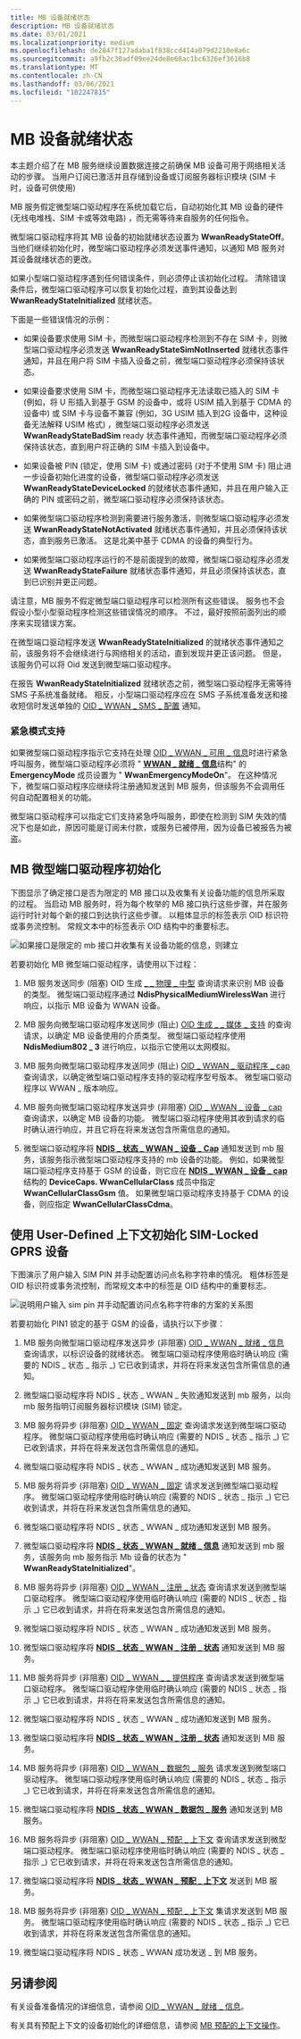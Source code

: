 ```yaml
---
title: MB 设备就绪状态
description: MB 设备就绪状态
ms.date: 03/01/2021
ms.localizationpriority: medium
ms.openlocfilehash: de2847f127adaba1f838ccd414a079d2210e8a6c
ms.sourcegitcommit: a9fb2c30adf09ee24de8e68ac1bc6326ef3616b8
ms.translationtype: MT
ms.contentlocale: zh-CN
ms.lasthandoff: 03/06/2021
ms.locfileid: "102247815"
---
```

# <a name="mb-device-readiness"></a>MB 设备就绪状态


本主题介绍了在 MB 服务继续设置数据连接之前确保 MB 设备可用于网络相关活动的步骤。 当用户订阅已激活并且存储到设备或订阅服务器标识模块 (SIM 卡时，设备可供使用) 

MB 服务假定微型端口驱动程序在系统加载它后，自动初始化其 MB 设备的硬件 (无线电堆栈、SIM 卡或等效电路) ，而无需等待来自服务的任何指令。

微型端口驱动程序将其 MB 设备的初始就绪状态设置为 **WwanReadyStateOff**。 当他们继续初始化时，微型端口驱动程序必须发送事件通知，以通知 MB 服务对其设备就绪状态的更改。

如果小型端口驱动程序遇到任何错误条件，则必须停止该初始化过程。 清除错误条件后，微型端口驱动程序可以恢复初始化过程，直到其设备达到 **WwanReadyStateInitialized** 就绪状态。

下面是一些错误情况的示例：

-   如果设备要求使用 SIM 卡，而微型端口驱动程序检测到不存在 SIM 卡，则微型端口驱动程序必须发送 **WwanReadyStateSimNotInserted** 就绪状态事件通知，并且在用户将 SIM 卡插入设备之前，微型端口驱动程序必须保持该状态。

-   如果设备要求使用 SIM 卡，而微型端口驱动程序无法读取已插入的 SIM 卡 (例如，将 U 形插入到基于 GSM 的设备中，或将 USIM 插入到基于 CDMA 的设备中) 或 SIM 卡与设备不兼容 (例如，3G USIM 插入到2G 设备中，这种设备无法解释 USIM 格式) ，微型端口驱动程序必须发送 **WwanReadyStateBadSim** ready 状态事件通知，而微型端口驱动程序必须保持该状态，直到用户将正确的 SIM 卡插入到设备中。

-   如果设备被 PIN (锁定，使用 SIM 卡) 或通过密码 (对于不使用 SIM 卡) 阻止进一步设备初始化进度的设备，微型端口驱动程序必须发送 **WwanReadyStateDeviceLocked** 的就绪状态事件通知，并且在用户输入正确的 PIN 或密码之前，微型端口驱动程序必须保持该状态。

-   如果微型端口驱动程序检测到需要进行服务激活，则微型端口驱动程序必须发送 **WwanReadyStateNotActivated** 就绪状态事件通知，并且必须保持该状态，直到服务已激活。 这是北美中基于 CDMA 的设备的典型行为。

-   如果微型端口驱动程序运行的不是前面提到的故障，微型端口驱动程序必须发送 **WwanReadyStateFailure** 就绪状态事件通知，并且必须保持该状态，直到已识别并更正问题。

请注意，MB 服务不假定微型端口驱动程序可以检测所有这些错误。 服务也不会假设小型小型驱动程序检测这些错误情况的顺序。 不过，最好按照前面列出的顺序来实现错误方案。

在微型端口驱动程序发送 **WwanReadyStateInitialized** 的就绪状态事件通知之前，该服务将不会继续进行与网络相关的活动，直到发现并更正该问题。 但是，该服务仍可以将 Oid 发送到微型端口驱动程序。

在报告 **WwanReadyStateInitialized** 就绪状态之前，微型端口驱动程序无需等待 SMS 子系统准备就绪。 相反，小型端口驱动程序应在 SMS 子系统准备发送和接收短信时发送单独的 [OID \_ WWAN \_ SMS \_ 配置](./oid-wwan-sms-configuration.md) 通知。

### <a name="emergency-mode-support"></a>紧急模式支持

如果微型端口驱动程序指示它支持在处理 [OID \_ WWAN \_ 可用 \_ 信息](./oid-wwan-ready-info.md)时进行紧急呼叫服务，微型端口驱动程序必须将 " [**WWAN \_ 就绪 \_ 信息**](/windows-hardware/drivers/ddi/wwan/ns-wwan-_wwan_ready_info)结构" 的 **EmergencyMode** 成员设置为 " **WwanEmergencyModeOn**"。 在这种情况下，微型端口驱动程序应继续将注册通知发送到 MB 服务，但该服务不会调用任何自动配置相关的功能。

微型端口驱动程序可以指定它们支持紧急呼叫服务，即使在检测到 SIM 失效的情况下也是如此，原因可能是订阅未付款，或服务已被停用，因为设备已被报告为被盗。

## <a name="mb-miniport-driver-initialization"></a>MB 微型端口驱动程序初始化

下图显示了确定接口是否为限定的 MB 接口以及收集有关设备功能的信息所采取的过程。 当启动 MB 服务时，将为每个枚举的 MB 接口执行这些步骤，并在服务运行时针对每个新的接口到达执行这些步骤。 以粗体显示的标签表示 OID 标识符或事务流控制。 常规文本中的标签表示 OID 结构中的重要标志。

![如果接口是限定的 mb 接口并收集有关设备功能的信息，则建立](images/wwandriverinitproc.png)

若要初始化 MB 微型端口驱动程序，请使用以下过程：

1.  MB 服务发送同步 (阻塞) OID 生成 [ \_ \_ 物理 \_ 中型](oid-gen-physical-medium.md) 查询请求来识别 MB 设备的类型。 微型端口驱动程序通过 **NdisPhysicalMediumWirelessWan** 进行响应，以指示 MB 设备为 WWAN 设备。

2.  MB 服务向微型端口驱动程序发送同步 (阻止) [OID 生成 \_ \_ 媒体 \_ 支持](oid-gen-media-supported.md) 的查询请求，以确定 MB 设备使用的介质类型。 微型端口驱动程序使用 **NdisMedium802 \_ 3** 进行响应，以指示它使用以太网模拟。

3.  MB 服务向微型端口驱动程序发送同步 (阻止) [OID \_ WWAN \_ 驱动程序 \_ cap](oid-wwan-driver-caps.md) 查询请求，以确定微型端口驱动程序支持的驱动程序型号版本。 微型端口驱动程序以 WWAN \_ 版本响应。

4.  MB 服务向微型端口驱动程序发送异步 (非阻塞) [OID \_ WWAN \_ 设备 \_ cap](oid-wwan-device-caps.md) 查询请求，以确定 MB 设备的功能。 微型端口驱动程序使用其收到请求的临时确认进行响应，并且它将在将来发送包含所需信息的通知。

5.  微型端口驱动程序将 [**NDIS \_ 状态 \_ WWAN \_ 设备 \_ Cap**](ndis-status-wwan-device-caps.md) 通知发送到 mb 服务，该服务指示微型端口驱动程序支持的 mb 设备的功能。 例如，如果微型端口驱动程序支持基于 GSM 的设备，则它应在 [**NDIS \_ WWAN \_ 设备 \_ cap**](/windows-hardware/drivers/ddi/ndiswwan/ns-ndiswwan-_ndis_wwan_device_caps)结构的 **DeviceCaps. WwanCellularClass** 成员中指定 **WwanCellularClassGsm** 值。 如果微型端口驱动程序支持基于 CDMA 的设备，则应指定 **WwanCellularClassCdma**。

## <a name="initialization-of-sim-locked-gprs-device-with-a-user-defined-context"></a>使用 User-Defined 上下文初始化 SIM-Locked GPRS 设备


下图演示了用户输入 SIM PIN 并手动配置访问点名称字符串的情况。 粗体标签是 OID 标识符或事务流控制，而常规文本中的标签是 OID 结构中的重要标志。

![说明用户输入 sim pin 并手动配置访问点名称字符串的方案的关系图](images/wwanlockedgsmdevinitseq.png)

若要初始化 PIN1 锁定的基于 GSM 的设备，请执行以下步骤：

1.  MB 服务向微型端口驱动程序发送异步 (非阻塞) [OID \_ WWAN \_ 就绪 \_ 信息](oid-wwan-ready-info.md) 查询请求，以标识设备的就绪状态。 微型端口驱动程序使用临时确认响应 (需要的 NDIS \_ 状态 \_ 指示 \_) 它已收到请求，并将在将来发送包含所需信息的通知。

2.  微型端口驱动程序将 NDIS \_ 状态 \_ WWAN \_ 失败通知发送到 mb 服务，以向 mb 服务指明订阅服务器标识模块 (SIM) 锁定。

3.  MB 服务将异步 (非阻塞) [OID \_ WWAN \_ 固定](oid-wwan-pin.md) 查询请求发送到微型端口驱动程序。 微型端口驱动程序使用临时确认响应 (需要的 NDIS \_ 状态 \_ 指示 \_) 它已收到请求，并将在将来发送包含所需信息的通知。

4.  微型端口驱动程序将 NDIS \_ 状态 \_ WWAN \_ 成功通知发送到 MB 服务。

5.  MB 服务将异步 (非阻塞) [OID \_ WWAN \_ 固定](oid-wwan-pin.md) 请求发送到微型端口驱动程序。 微型端口驱动程序使用临时确认响应 (需要的 NDIS \_ 状态 \_ 指示 \_) 它已收到请求，并将在将来发送包含所需信息的通知。

6.  微型端口驱动程序将 NDIS \_ 状态 \_ WWAN \_ 成功通知发送到 MB 服务。

7.  微型端口驱动程序将 [**NDIS \_ 状态 \_ WWAN \_ 就绪 \_ 信息**](ndis-status-wwan-ready-info.md) 通知发送到 mb 服务，该服务向 mb 服务指示 Mb 设备的状态为 " **WwanReadyStateInitialized**"。

8.  MB 服务将异步 (非阻塞) [OID \_ WWAN \_ 注册 \_ 状态](oid-wwan-register-state.md) 查询请求发送到微型端口驱动程序。 微型端口驱动程序使用临时确认响应 (需要的 NDIS \_ 状态 \_ 指示 \_) 它已收到请求，并将在将来发送包含所需信息的通知。

9.  微型端口驱动程序将 NDIS \_ 状态 \_ WWAN \_ 成功通知发送到 MB 服务。

10. 微型端口驱动程序将 [**NDIS \_ 状态 \_ WWAN \_ 注册 \_ 状态**](ndis-status-wwan-register-state.md) 通知发送到 MB 服务。

11. MB 服务将异步 (非阻塞) [OID \_ WWAN \_ \_ 提供程序](oid-wwan-home-provider.md) 查询请求发送到微型端口驱动程序。 微型端口驱动程序使用临时确认响应 (需要的 NDIS \_ 状态 \_ 指示 \_) 它已收到请求，并将在将来发送包含所需信息的通知。

12. 微型端口驱动程序将 NDIS \_ 状态 \_ WWAN \_ 成功通知发送到 MB 服务。

13. 微型端口驱动程序将 [**NDIS \_ 状态 \_ WWAN \_ 注册 \_ 状态**](ndis-status-wwan-register-state.md) 通知发送到 MB 服务。

14. MB 服务将异步 (非阻塞) [OID \_ WWAN \_ 数据包 \_ 服务](oid-wwan-packet-service.md) 请求发送到微型端口驱动程序。 微型端口驱动程序使用临时确认响应 (需要的 NDIS \_ 状态 \_ 指示 \_) 它已收到请求，并将在将来发送包含所需信息的通知。

15. 微型端口驱动程序将 [**NDIS \_ 状态 \_ WWAN \_ 数据包 \_ 服务**](ndis-status-wwan-packet-service.md) 通知发送到 MB 服务。

16. MB 服务将异步 (非阻塞) [OID \_ WWAN \_ 预配 \_ 上下文](oid-wwan-provisioned-contexts.md) 查询请求发送到微型端口驱动程序。 微型端口驱动程序使用临时确认响应 (需要的 NDIS \_ 状态 \_ 指示 \_) 它已收到请求，并将在将来发送包含所需信息的通知。

17. 微型端口驱动程序将 [**NDIS \_ 状态 \_ WWAN \_ 预配 \_ 上下文**](ndis-status-wwan-provisioned-contexts.md) 发送到 MB 服务。

18. MB 服务将异步 (非阻塞) [OID \_ WWAN \_ 预配 \_ 上下文](oid-wwan-provisioned-contexts.md) 集请求发送到 MB 服务。 微型端口驱动程序使用临时确认响应 (需要的 NDIS \_ 状态 \_ 指示 \_) 它已收到请求，并将在将来发送包含所需信息的通知。

19. 微型端口驱动程序将 NDIS \_ 状态 \_ WWAN 成功发送 \_ 到 MB 服务。

## <a name="see-also"></a>另请参阅

有关设备准备情况的详细信息，请参阅 [OID \_ WWAN \_ 就绪 \_ 信息](oid-wwan-ready-info.md)。

有关具有预配上下文的设备初始化的详细信息，请参阅 [MB 预配的上下文操作](mb-provisioned-context-operations.md)。

 

